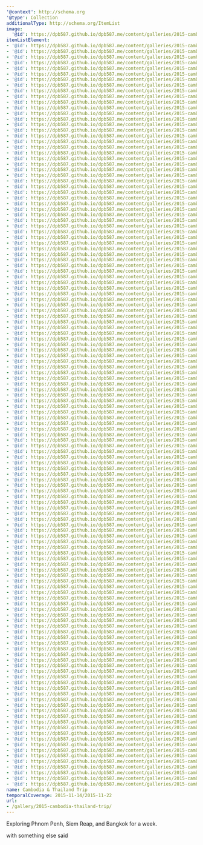 ```yaml
---
'@context': http://schema.org
'@type': Collection
additionalType: http://schema.org/ItemList
image:
  '@id': https://dpb587.github.io/dpb587.me/content/galleries/2015-cambodia-thailand-trip/468d46d-img-1199.md
itemListElement:
- '@id': https://dpb587.github.io/dpb587.me/content/galleries/2015-cambodia-thailand-trip/e66908b-img-0954.md
- '@id': https://dpb587.github.io/dpb587.me/content/galleries/2015-cambodia-thailand-trip/2206598-img-0958.md
- '@id': https://dpb587.github.io/dpb587.me/content/galleries/2015-cambodia-thailand-trip/3c62e0f-img-0960.md
- '@id': https://dpb587.github.io/dpb587.me/content/galleries/2015-cambodia-thailand-trip/f309d4c-img-0961.md
- '@id': https://dpb587.github.io/dpb587.me/content/galleries/2015-cambodia-thailand-trip/f89f636-img-0962.md
- '@id': https://dpb587.github.io/dpb587.me/content/galleries/2015-cambodia-thailand-trip/b5dafc7-img-0971.md
- '@id': https://dpb587.github.io/dpb587.me/content/galleries/2015-cambodia-thailand-trip/457e6e0-img-0984.md
- '@id': https://dpb587.github.io/dpb587.me/content/galleries/2015-cambodia-thailand-trip/2c0eaa2-img-0993.md
- '@id': https://dpb587.github.io/dpb587.me/content/galleries/2015-cambodia-thailand-trip/0634312-img-0994.md
- '@id': https://dpb587.github.io/dpb587.me/content/galleries/2015-cambodia-thailand-trip/787e563-img-1005.md
- '@id': https://dpb587.github.io/dpb587.me/content/galleries/2015-cambodia-thailand-trip/22deb2a-img-1010.md
- '@id': https://dpb587.github.io/dpb587.me/content/galleries/2015-cambodia-thailand-trip/cbb80b5-img-1023.md
- '@id': https://dpb587.github.io/dpb587.me/content/galleries/2015-cambodia-thailand-trip/a92f6a2-img-1029.md
- '@id': https://dpb587.github.io/dpb587.me/content/galleries/2015-cambodia-thailand-trip/2e84c6b-img-1031.md
- '@id': https://dpb587.github.io/dpb587.me/content/galleries/2015-cambodia-thailand-trip/2148845-img-1046.md
- '@id': https://dpb587.github.io/dpb587.me/content/galleries/2015-cambodia-thailand-trip/cb35b0a-img-1056.md
- '@id': https://dpb587.github.io/dpb587.me/content/galleries/2015-cambodia-thailand-trip/999bece-img-1057.md
- '@id': https://dpb587.github.io/dpb587.me/content/galleries/2015-cambodia-thailand-trip/d29a63d-img-1069.md
- '@id': https://dpb587.github.io/dpb587.me/content/galleries/2015-cambodia-thailand-trip/245093d-img-1079.md
- '@id': https://dpb587.github.io/dpb587.me/content/galleries/2015-cambodia-thailand-trip/9817b07-img-1082.md
- '@id': https://dpb587.github.io/dpb587.me/content/galleries/2015-cambodia-thailand-trip/8563672-img-1094.md
- '@id': https://dpb587.github.io/dpb587.me/content/galleries/2015-cambodia-thailand-trip/6e79602-img-1098.md
- '@id': https://dpb587.github.io/dpb587.me/content/galleries/2015-cambodia-thailand-trip/ffde6e7-img-1117.md
- '@id': https://dpb587.github.io/dpb587.me/content/galleries/2015-cambodia-thailand-trip/bf24d58-img-1125.md
- '@id': https://dpb587.github.io/dpb587.me/content/galleries/2015-cambodia-thailand-trip/7295d88-img-1130.md
- '@id': https://dpb587.github.io/dpb587.me/content/galleries/2015-cambodia-thailand-trip/2423cce-img-1107.md
- '@id': https://dpb587.github.io/dpb587.me/content/galleries/2015-cambodia-thailand-trip/0679a96-img-1131.md
- '@id': https://dpb587.github.io/dpb587.me/content/galleries/2015-cambodia-thailand-trip/7156473-img-1132.md
- '@id': https://dpb587.github.io/dpb587.me/content/galleries/2015-cambodia-thailand-trip/b53c895-img-1140.md
- '@id': https://dpb587.github.io/dpb587.me/content/galleries/2015-cambodia-thailand-trip/baf06ff-img-1149.md
- '@id': https://dpb587.github.io/dpb587.me/content/galleries/2015-cambodia-thailand-trip/5fdf36a-img-1159.md
- '@id': https://dpb587.github.io/dpb587.me/content/galleries/2015-cambodia-thailand-trip/abf5597-img-1162.md
- '@id': https://dpb587.github.io/dpb587.me/content/galleries/2015-cambodia-thailand-trip/460fdc5-img-1171.md
- '@id': https://dpb587.github.io/dpb587.me/content/galleries/2015-cambodia-thailand-trip/ba49460-img-1175.md
- '@id': https://dpb587.github.io/dpb587.me/content/galleries/2015-cambodia-thailand-trip/f9f7cbe-img-1182.md
- '@id': https://dpb587.github.io/dpb587.me/content/galleries/2015-cambodia-thailand-trip/b6da0c7-img-1186.md
- '@id': https://dpb587.github.io/dpb587.me/content/galleries/2015-cambodia-thailand-trip/3dbcc3b-img-1187.md
- '@id': https://dpb587.github.io/dpb587.me/content/galleries/2015-cambodia-thailand-trip/9a599fd-img-1196.md
- '@id': https://dpb587.github.io/dpb587.me/content/galleries/2015-cambodia-thailand-trip/468d46d-img-1199.md
- '@id': https://dpb587.github.io/dpb587.me/content/galleries/2015-cambodia-thailand-trip/4ad3c57-img-1204.md
- '@id': https://dpb587.github.io/dpb587.me/content/galleries/2015-cambodia-thailand-trip/a408209-img-1209.md
- '@id': https://dpb587.github.io/dpb587.me/content/galleries/2015-cambodia-thailand-trip/f964113-img-1220.md
- '@id': https://dpb587.github.io/dpb587.me/content/galleries/2015-cambodia-thailand-trip/4683f98-img-1234.md
- '@id': https://dpb587.github.io/dpb587.me/content/galleries/2015-cambodia-thailand-trip/267b4bf-img-1243.md
- '@id': https://dpb587.github.io/dpb587.me/content/galleries/2015-cambodia-thailand-trip/f235b51-img-1252.md
- '@id': https://dpb587.github.io/dpb587.me/content/galleries/2015-cambodia-thailand-trip/b0a2bc2-img-1262.md
- '@id': https://dpb587.github.io/dpb587.me/content/galleries/2015-cambodia-thailand-trip/24d86c2-img-1268.md
- '@id': https://dpb587.github.io/dpb587.me/content/galleries/2015-cambodia-thailand-trip/0ecdcf8-img-1272.md
- '@id': https://dpb587.github.io/dpb587.me/content/galleries/2015-cambodia-thailand-trip/af60a57-img-1308.md
- '@id': https://dpb587.github.io/dpb587.me/content/galleries/2015-cambodia-thailand-trip/2fa5b81-img-1325.md
- '@id': https://dpb587.github.io/dpb587.me/content/galleries/2015-cambodia-thailand-trip/d9133cb-img-1362.md
- '@id': https://dpb587.github.io/dpb587.me/content/galleries/2015-cambodia-thailand-trip/4050aa0-img-1408.md
- '@id': https://dpb587.github.io/dpb587.me/content/galleries/2015-cambodia-thailand-trip/4d68b2e-img-1416.md
- '@id': https://dpb587.github.io/dpb587.me/content/galleries/2015-cambodia-thailand-trip/9f0162c-img-1436.md
- '@id': https://dpb587.github.io/dpb587.me/content/galleries/2015-cambodia-thailand-trip/d43684e-img-1440.md
- '@id': https://dpb587.github.io/dpb587.me/content/galleries/2015-cambodia-thailand-trip/3ee1f41-img-1460.md
- '@id': https://dpb587.github.io/dpb587.me/content/galleries/2015-cambodia-thailand-trip/b93a40d-img-1467.md
- '@id': https://dpb587.github.io/dpb587.me/content/galleries/2015-cambodia-thailand-trip/54d66f4-img-1485.md
- '@id': https://dpb587.github.io/dpb587.me/content/galleries/2015-cambodia-thailand-trip/a50adc7-img-1198.md
- '@id': https://dpb587.github.io/dpb587.me/content/galleries/2015-cambodia-thailand-trip/2d3679e-img-1229.md
- '@id': https://dpb587.github.io/dpb587.me/content/galleries/2015-cambodia-thailand-trip/411da1f-img-1526.md
- '@id': https://dpb587.github.io/dpb587.me/content/galleries/2015-cambodia-thailand-trip/6bc9240-img-1538.md
- '@id': https://dpb587.github.io/dpb587.me/content/galleries/2015-cambodia-thailand-trip/00018be-img-1558.md
- '@id': https://dpb587.github.io/dpb587.me/content/galleries/2015-cambodia-thailand-trip/c3ecee4-img-1581.md
- '@id': https://dpb587.github.io/dpb587.me/content/galleries/2015-cambodia-thailand-trip/b529453-img-1610.md
- '@id': https://dpb587.github.io/dpb587.me/content/galleries/2015-cambodia-thailand-trip/9f65405-img-1621.md
- '@id': https://dpb587.github.io/dpb587.me/content/galleries/2015-cambodia-thailand-trip/96c34cd-img-1624.md
- '@id': https://dpb587.github.io/dpb587.me/content/galleries/2015-cambodia-thailand-trip/5a94908-img-1643.md
- '@id': https://dpb587.github.io/dpb587.me/content/galleries/2015-cambodia-thailand-trip/347d0f9-img-1646.md
- '@id': https://dpb587.github.io/dpb587.me/content/galleries/2015-cambodia-thailand-trip/7954a7d-img-1647.md
- '@id': https://dpb587.github.io/dpb587.me/content/galleries/2015-cambodia-thailand-trip/7d5c98a-img-1674.md
- '@id': https://dpb587.github.io/dpb587.me/content/galleries/2015-cambodia-thailand-trip/31dca9d-img-1703.md
- '@id': https://dpb587.github.io/dpb587.me/content/galleries/2015-cambodia-thailand-trip/97f665d-img-1738.md
- '@id': https://dpb587.github.io/dpb587.me/content/galleries/2015-cambodia-thailand-trip/aca3309-img-1800.md
- '@id': https://dpb587.github.io/dpb587.me/content/galleries/2015-cambodia-thailand-trip/52209eb-img-1815.md
- '@id': https://dpb587.github.io/dpb587.me/content/galleries/2015-cambodia-thailand-trip/84c4728-img-1820.md
- '@id': https://dpb587.github.io/dpb587.me/content/galleries/2015-cambodia-thailand-trip/3876052-img-1852.md
- '@id': https://dpb587.github.io/dpb587.me/content/galleries/2015-cambodia-thailand-trip/9b2edec-img-1877.md
- '@id': https://dpb587.github.io/dpb587.me/content/galleries/2015-cambodia-thailand-trip/404cac7-img-1900.md
- '@id': https://dpb587.github.io/dpb587.me/content/galleries/2015-cambodia-thailand-trip/675e7f0-img-1918.md
- '@id': https://dpb587.github.io/dpb587.me/content/galleries/2015-cambodia-thailand-trip/a0e0593-img-1924.md
- '@id': https://dpb587.github.io/dpb587.me/content/galleries/2015-cambodia-thailand-trip/5f1972f-img-1927.md
- '@id': https://dpb587.github.io/dpb587.me/content/galleries/2015-cambodia-thailand-trip/88f556a-img-1930.md
- '@id': https://dpb587.github.io/dpb587.me/content/galleries/2015-cambodia-thailand-trip/37977f2-img-1943.md
- '@id': https://dpb587.github.io/dpb587.me/content/galleries/2015-cambodia-thailand-trip/7fa2005-img-1948.md
- '@id': https://dpb587.github.io/dpb587.me/content/galleries/2015-cambodia-thailand-trip/3805378-img-1950.md
- '@id': https://dpb587.github.io/dpb587.me/content/galleries/2015-cambodia-thailand-trip/6de27eb-img-1952.md
- '@id': https://dpb587.github.io/dpb587.me/content/galleries/2015-cambodia-thailand-trip/4bfb671-img-1956.md
- '@id': https://dpb587.github.io/dpb587.me/content/galleries/2015-cambodia-thailand-trip/cad1df3-img-1958.md
- '@id': https://dpb587.github.io/dpb587.me/content/galleries/2015-cambodia-thailand-trip/9a3e0c9-img-1966.md
- '@id': https://dpb587.github.io/dpb587.me/content/galleries/2015-cambodia-thailand-trip/67a9685-img-1969.md
- '@id': https://dpb587.github.io/dpb587.me/content/galleries/2015-cambodia-thailand-trip/d6a4414-img-1980.md
- '@id': https://dpb587.github.io/dpb587.me/content/galleries/2015-cambodia-thailand-trip/9ebc24f-img-1981.md
- '@id': https://dpb587.github.io/dpb587.me/content/galleries/2015-cambodia-thailand-trip/c53b1dc-img-1982.md
- '@id': https://dpb587.github.io/dpb587.me/content/galleries/2015-cambodia-thailand-trip/635e8a3-img-2008.md
- '@id': https://dpb587.github.io/dpb587.me/content/galleries/2015-cambodia-thailand-trip/103d2e0-img-2010.md
- '@id': https://dpb587.github.io/dpb587.me/content/galleries/2015-cambodia-thailand-trip/c50ddee-img-2016.md
- '@id': https://dpb587.github.io/dpb587.me/content/galleries/2015-cambodia-thailand-trip/10fe1d2-img-2029.md
- '@id': https://dpb587.github.io/dpb587.me/content/galleries/2015-cambodia-thailand-trip/368bbdb-img-2031.md
- '@id': https://dpb587.github.io/dpb587.me/content/galleries/2015-cambodia-thailand-trip/15296ea-img-2032.md
- '@id': https://dpb587.github.io/dpb587.me/content/galleries/2015-cambodia-thailand-trip/0a6cf42-img-2037.md
- '@id': https://dpb587.github.io/dpb587.me/content/galleries/2015-cambodia-thailand-trip/e653903-img-2038.md
- '@id': https://dpb587.github.io/dpb587.me/content/galleries/2015-cambodia-thailand-trip/e31d203-img-2052.md
- '@id': https://dpb587.github.io/dpb587.me/content/galleries/2015-cambodia-thailand-trip/b6df529-img-2059.md
- '@id': https://dpb587.github.io/dpb587.me/content/galleries/2015-cambodia-thailand-trip/00ae52c-img-2070.md
- '@id': https://dpb587.github.io/dpb587.me/content/galleries/2015-cambodia-thailand-trip/b410619-img-2075.md
- '@id': https://dpb587.github.io/dpb587.me/content/galleries/2015-cambodia-thailand-trip/6ce5d53-img-2081.md
- '@id': https://dpb587.github.io/dpb587.me/content/galleries/2015-cambodia-thailand-trip/0b51e42-img-2092.md
- '@id': https://dpb587.github.io/dpb587.me/content/galleries/2015-cambodia-thailand-trip/59014a2-img-2109.md
- '@id': https://dpb587.github.io/dpb587.me/content/galleries/2015-cambodia-thailand-trip/baae0b9-img-2141.md
- '@id': https://dpb587.github.io/dpb587.me/content/galleries/2015-cambodia-thailand-trip/5341bfc-img-2166.md
- '@id': https://dpb587.github.io/dpb587.me/content/galleries/2015-cambodia-thailand-trip/276b568-img-2169.md
- '@id': https://dpb587.github.io/dpb587.me/content/galleries/2015-cambodia-thailand-trip/9ab9107-img-2186.md
- '@id': https://dpb587.github.io/dpb587.me/content/galleries/2015-cambodia-thailand-trip/e61d2c7-img-2196.md
- '@id': https://dpb587.github.io/dpb587.me/content/galleries/2015-cambodia-thailand-trip/8b6fd8e-img-2223.md
- '@id': https://dpb587.github.io/dpb587.me/content/galleries/2015-cambodia-thailand-trip/062b0a1-img-2234.md
- '@id': https://dpb587.github.io/dpb587.me/content/galleries/2015-cambodia-thailand-trip/0119242-img-2251.md
- '@id': https://dpb587.github.io/dpb587.me/content/galleries/2015-cambodia-thailand-trip/34cf764-img-2256.md
- '@id': https://dpb587.github.io/dpb587.me/content/galleries/2015-cambodia-thailand-trip/76f41b1-img-2288.md
- '@id': https://dpb587.github.io/dpb587.me/content/galleries/2015-cambodia-thailand-trip/0d2ea91-img-2271-pano.md
- '@id': https://dpb587.github.io/dpb587.me/content/galleries/2015-cambodia-thailand-trip/1c60947-img-2306.md
- '@id': https://dpb587.github.io/dpb587.me/content/galleries/2015-cambodia-thailand-trip/ff63707-img-2314.md
- '@id': https://dpb587.github.io/dpb587.me/content/galleries/2015-cambodia-thailand-trip/2d2f5d5-img-2316.md
- '@id': https://dpb587.github.io/dpb587.me/content/galleries/2015-cambodia-thailand-trip/d02a252-img-2320.md
- '@id': https://dpb587.github.io/dpb587.me/content/galleries/2015-cambodia-thailand-trip/5bfa633-img-2333.md
- '@id': https://dpb587.github.io/dpb587.me/content/galleries/2015-cambodia-thailand-trip/e19b8cf-img-2338.md
- '@id': https://dpb587.github.io/dpb587.me/content/galleries/2015-cambodia-thailand-trip/f0b8ca2-img-2352.md
- '@id': https://dpb587.github.io/dpb587.me/content/galleries/2015-cambodia-thailand-trip/9b4fea6-img-2358.md
- '@id': https://dpb587.github.io/dpb587.me/content/galleries/2015-cambodia-thailand-trip/6970dd9-img-2361.md
- '@id': https://dpb587.github.io/dpb587.me/content/galleries/2015-cambodia-thailand-trip/a8f5fa5-img-2371.md
- '@id': https://dpb587.github.io/dpb587.me/content/galleries/2015-cambodia-thailand-trip/5c50d93-img-2380.md
- '@id': https://dpb587.github.io/dpb587.me/content/galleries/2015-cambodia-thailand-trip/2927987-img-2383.md
name: Cambodia & Thailand Trip
temporalCoverage: 2015-11-14/2015-11-22
url:
- /gallery/2015-cambodia-thailand-trip/
---
```


Exploring Phnom Penh, Siem Reap, and Bangkok for a week.

with something else said
